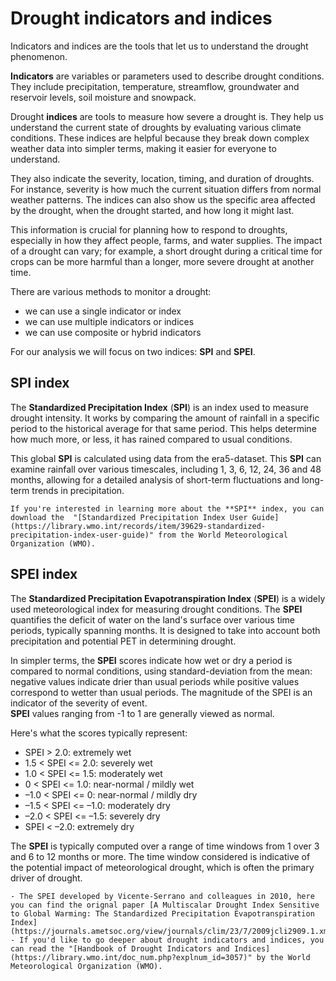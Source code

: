 # Drought indicators and indices

Indicators and indices are the tools that let us to understand the drought phenomenon.

**Indicators** are variables or parameters used to describe drought conditions. They include precipitation, temperature, streamflow, groundwater and reservoir levels, soil moisture and snowpack.

Drought **indices** are tools to measure how severe a drought is. They help us understand the current state of droughts by evaluating various climate conditions. These indices are helpful because they break down complex weather data into simpler terms, making it easier for everyone to understand. 

They also indicate the severity, location, timing, and duration of droughts. For instance, severity is how much the current situation differs from normal weather patterns. The indices can also show us the specific area affected by the drought, when the drought started, and how long it might last. 

This information is crucial for planning how to respond to droughts, especially in how they affect people, farms, and water supplies. The impact of a drought can vary; for example, a short drought during a critical time for crops can be more harmful than a longer, more severe drought at another time.

There are various methods to monitor a drought: 
- we can use a single indicator or index
- we can use multiple indicators or indices
- we can use composite or hybrid indicators

For our analysis we will focus on two indices: **SPI** and **SPEI**.


## SPI index

The **Standardized Precipitation Index** (**SPI**) is an index used to measure drought intensity. It works by comparing the amount of rainfall in a specific period to the historical average for that same period. This helps determine how much more, or less, it has rained compared to usual conditions. 

This global **SPI** is calculated using data from the era5-dataset. This **SPI** can examine rainfall over various timescales, including 1, 3, 6, 12, 24, 36 and 48 months, allowing for a detailed analysis of short-term fluctuations and long-term trends in precipitation.


```{tip} 
If you're interested in learning more about the **SPI** index, you can download the  "[Standardized Precipitation Index User Guide](https://library.wmo.int/records/item/39629-standardized-precipitation-index-user-guide)" from the World Meteorological Organization (WMO).
```


## SPEI index


The **Standardized Precipitation Evapotranspiration Index** (**SPEI**) is a widely used meteorological index for measuring drought conditions. The **SPEI** quantifies the deficit of water on the land's surface over various time periods, typically spanning months. It is designed to take into account both precipitation and potential PET in determining drought.

In simpler terms, the **SPEI** scores indicate how wet or dry a period is compared to normal conditions, using standard-deviation from the mean: negative values indicate drier than usual periods while positive values correspond to wetter than usual periods. The magnitude of the SPEI is an indicator of the severity of event.  
**SPEI** values ranging from -1 to 1 are generally viewed as normal. 


Here's what the scores typically represent:

- SPEI > 2.0: extremely wet  
- 1.5 < SPEI <= 2.0: severely wet  
- 1.0 < SPEI <= 1.5: moderately wet  
- 0 < SPEI <= 1.0: near-normal / mildly wet  
- –1.0 < SPEI <= 0: near-normal / mildly dry  
- –1.5 < SPEI <= –1.0: moderately dry  
- –2.0 < SPEI <= –1.5: severely dry  
- SPEI < –2.0: extremely dry


The **SPEI** is typically computed over a range of time windows from 1 over 3 and 6 to 12 months or more. The time window considered is indicative of the potential impact of meteorological drought, which is often the primary driver of drought.


```{tip} 
- The SPEI developed by Vicente-Serrano and colleagues in 2010, here you can find the orignal paper [A Multiscalar Drought Index Sensitive to Global Warming: The Standardized Precipitation Evapotranspiration Index](https://journals.ametsoc.org/view/journals/clim/23/7/2009jcli2909.1.xml) 
- If you'd like to go deeper about drought indicators and indices, you can read the "[Handbook of Drought Indicators and Indices](https://library.wmo.int/doc_num.php?explnum_id=3057)" by the World Meteorological Organization (WMO).
```

